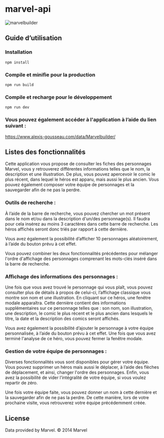 # marvel-api

![marvelbuilder](https://user-images.githubusercontent.com/44983598/113455428-df304b00-940a-11eb-9f71-f1cf5fc4e5ef.png)

## Guide d’utilisation
### Installation
```
npm install
```

### Compile et minifie pour la production
```
npm run build
```

### Compile et recharge pour le développement
```
npm run dev
```

### Vous pouvez également accéder à l'application à l’aide du lien suivant :
https://www.alexis-gousseau.com/data/Marvelbuilder/

## Listes des fonctionnalités

Cette application vous propose de consulter les fiches des personnages Marvel, vous y retrouverez différentes informations telles que le nom, la description et une illustration. De plus, vous pouvez apercevoir le comic le plus récent, dans lequel le héros est apparu, mais aussi le plus ancien. Vous pouvez également composer votre équipe de personnages et la sauvegarder afin de ne pas la perdre.

### Outils de recherche :

À l’aide de la barre de recherche, vous pouvez chercher un mot présent dans le nom et/ou dans la description d'un/des personnage(s). Il faudra pour cela insérez au moins 3 caractères dans cette barre de recherche. Les héros affichés seront donc triés par rapport à cette dernière.

Vous avez également la possibilité d’afficher 10 personnages aléatoirement, à l’aide du bouton prévu à cet effet.

Vous pouvez combiner les deux fonctionnalités précédentes pour mélanger l'ordre d'affichage des personnages comprenant les mots-clés inséré dans la barre de recherche.

### Affichage des informations des personnages :

Une fois que vous avez trouvé le personnage qui vous plaît, vous pouvez consulter plus de détails à propos de celui-ci, l’affichage classique vous montre son nom et une illustration. En cliquant sur ce héros, une fenêtre modale apparaîtra. Cette dernière contient des informations supplémentaires sur ce personnage telles que : son nom, son illustration, une description, le comic le plus récent et le plus ancien dans lesquels le titre, la date et la description des comics seront affichés.

Vous avez également la possibilité d’ajouter le personnage à votre équipe personnalisée, à l’aide du bouton prévu à cet effet. Une fois que vous avez terminé l'analyse de ce héro, vous pouvez fermer la fenêtre modale.

### Gestion de votre équipe de personnages :

Diverses fonctionnalités vous sont disponibles pour gérer votre équipe. Vous pouvez supprimer un héros mais aussi le déplacer, à l’aide des flèches de déplacement, et ainsi, changer l'ordre des personnages. Enfin, vous avez la possibilité de vider l’intégralité de votre équipe, si vous voulez repartir de zéro.

Une fois votre équipe faite, vous pouvez donner un nom à cette dernière et la sauvegarder afin de ne pas la perdre. De cette manière, lors de votre prochaine visite, vous retrouverez votre équipe précédemment créée.

## License

Data provided by Marvel. © 2014 Marvel